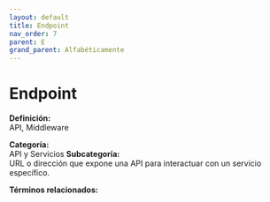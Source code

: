 ```yaml
---
layout: default
title: Endpoint
nav_order: 7
parent: E
grand_parent: Alfabéticamente
---
```


# Endpoint

**Definición:**  
API, Middleware

**Categoría:**  
API y Servicios 
**Subcategoría:**  
URL o dirección que expone una API para interactuar con un servicio específico.

**Términos relacionados:**  

